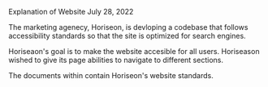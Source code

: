 Explanation of Website
July 28, 2022

The marketing agenecy, Horiseon, is devloping a codebase that follows accessibility standards so that the site is optimized for search engines.

Horiseaon's goal is to make the website accesible for all users.
Horiseason wished to give its page abilities to navigate to different sections.

The documents within contain Horiseon's website standards.

